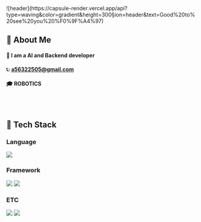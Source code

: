   <div>
  <!--Header-->
  ![header](https://capsule-render.vercel.app/api?type=waving&color=gradient&height=300&section=header&text=Good%20to%20see%20you%20%F0%9F%A4%97)
</div>

<div>
  <!--Body-->
  
  ## 👀 About Me
  #### :raising_hand: I am a AI and Backend developer
  #### 📞: a56322505@gmail.com
  #### :mortar_board: ROBOTICS
  <br/>
  <br/>
  
  ## 🧱 Tech Stack
  ### Language
  <!--Python-->
  <img src="https://img.shields.io/badge/Python-3776AB?style=flat-square&logo=Python&logoColor=white"/>

  <br/>
  
  ### Framework
  <!--PyTorch-->
  <img src="https://img.shields.io/badge/PyTorch-000000?style=flat-square&logo=PyTorch&logoColor=white"/>
  <!--ROS-->
  <img src="https://img.shields.io/badge/ROS-F7DF1E?style=flat-square&logo=ROS&logoColor=white"/>
  
  ### ETC
  <!--MySQL-->
  <img src="https://img.shields.io/badge/MySQL-4479A1?style=flat-square&logo=MySQL&logoColor=white"/>
  <!--Azure-->
  <img src="https://img.shields.io/badge/MicrosoftAzure-1279A1?style=flat-square&logo=MicrosoftAzure&logoColor=white"/>
  <br/>
  <br/>
  

  
  
</div>

